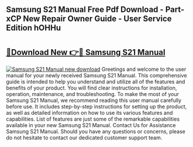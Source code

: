 ## Samsung S21 Manual Free Pdf Download - Part-xCP New Repair Owner Guide - User Service Edition hOHHu

# <h2><a href="http://cf27665.oget.top/?id=Samsung+S21+Manual">🔗Download New 👉🔴 Samsung S21 Manual</a></h2>

[![Samsung S21 Manual new download](https://i.imgur.com/5g1atiW.png)](http://cf27665.oget.top/?id=Samsung+S21+Manual)
Greetings and welcome to the user manual for your newly received Samsung S21 Manual. This comprehensive guide is intended to help you understand and utilize all of the features and benefits of your product. You will find clear instructions for installation, operation, maintenance, and troubleshooting. To make the most of your Samsung S21 Manual, we recommend reading this user manual carefully before use. It includes step-by-step instructions for setting up the product, as well as detailed information on how to use its various features and capabilities. List of features are just some of the remarkable capabilities available in your new Samsung S21 Manual. Contact Us for Assistance Samsung S21 Manual. Should you have any questions or concerns, please do not hesitate to contact our dedicated customer support team.
